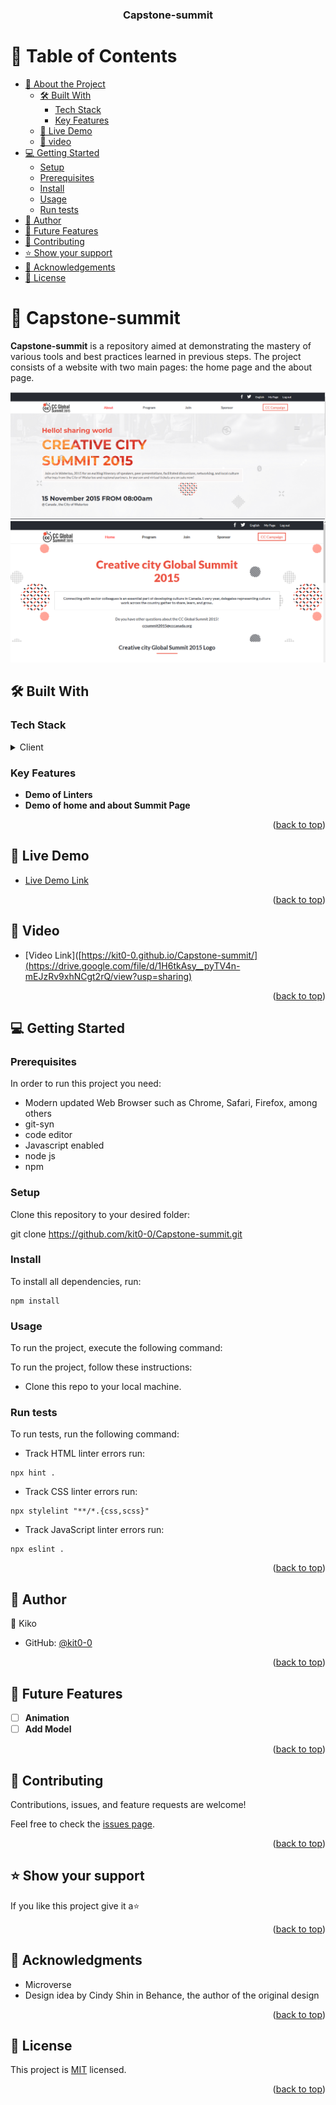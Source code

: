 <a name="readme-top"></a>

<div align="center">
  
  <h3><b> Capstone-summit</b></h3>

</div>


<!-- TABLE OF CONTENTS -->

# 📗 Table of Contents

- [📖 About the Project](#about-project)
  - [🛠 Built With](#built-with)
    - [Tech Stack](#tech-stack)
    - [Key Features](#key-features)
  - [🚀 Live Demo](#live-demo)
  - [🚀 video](#video)
- [💻 Getting Started](#getting-started)
  - [Setup](#setup)
  - [Prerequisites](#prerequisites)
  - [Install](#install)
  - [Usage](#usage)
  - [Run tests](#run-tests)
- [👥 Author](#author)
- [🔭 Future Features](#future-features)
- [🤝 Contributing](#contributing)
- [⭐️ Show your support](#support)
- [🙏 Acknowledgements](#acknowledgements)
- [📝 License](#license)

# 📖 Capstone-summit <a name="about-project"></a>

**Capstone-summit** is a repository aimed at demonstrating the mastery of various tools and best practices learned in previous steps. The project consists of a website with two main pages: the home page and the about page.

![Snapshot](./images/Screenshot-desktop.png)
![Snapshot](./images/Screenshot-about.png)

## 🛠 Built With <a name="built-with"></a>

### Tech Stack <a name="tech-stack"></a>

<details>
  <summary>Client</summary>
  <ul>
    <li><a href="https://www.w3schools.com/html/">HTML</a></li>
    <li><a href="https://www.w3schools.com/css/">css</a></li>
    <li><a href="https://www.w3schools.com/Javascript/">Javascript</a></li>
  </ul>
</details>

<!-- Features -->

### Key Features <a name="key-features"></a>

- **Demo of Linters**
- **Demo of home and about Summit Page**

<p align="right">(<a href="#readme-top">back to top</a>)</p>

<!-- LIVE DEMO -->

## 🚀 Live Demo <a name="live-demo"></a>

- [Live Demo Link](https://kit0-0.github.io/Capstone-summit/)

<p align="right">(<a href="#readme-top">back to top</a>)</p>

<!-- Video -->

## 🚀 Video <a name="Video"></a>

- [Video Link]([https://kit0-0.github.io/Capstone-summit/](https://drive.google.com/file/d/1H6tkAsy__pyTV4n-mEJzRv9xhNCgt2rQ/view?usp=sharing)

<p align="right">(<a href="#readme-top">back to top</a>)</p>

<!-- GETTING STARTED -->

## 💻 Getting Started <a name="getting-started"></a>

### Prerequisites

In order to run this project you need:

- Modern updated Web Browser such as Chrome, Safari, Firefox, among others
- git-syn 
- code editor
- Javascript enabled
- node js
- npm

### Setup

Clone this repository to your desired folder:

git clone https://github.com/kit0-0/Capstone-summit.git

### Install

To install all dependencies, run:
```
npm install
```

### Usage

To run the project, execute the following command:

To run the project, follow these instructions:

- Clone this repo to your local machine.

### Run tests

To run tests, run the following command:

- Track HTML linter errors run:
```
npx hint .
```
- Track CSS linter errors run:
```
npx stylelint "**/*.{css,scss}"
```
- Track JavaScript linter errors run:
```
npx eslint .
```

<p align="right">(<a href="#readme-top">back to top</a>)</p>

<!-- AUTHOR -->

## 👥 Author <a name="author"></a>

👤 Kiko

- GitHub: [@kit0-0](https://github.com/kit0-0)


<p align="right">(<a href="#readme-top">back to top</a>)</p>


<!-- FUTURE FEATURES -->

## 🔭 Future Features <a name="future-features"></a>

- [ ] **Animation**
- [ ] **Add Model**

<p align="right">(<a href="#readme-top">back to top</a>)</p>



<!-- CONTRIBUTING -->

## 🤝 Contributing <a name="contributing"></a>

Contributions, issues, and feature requests are welcome!


Feel free to check the [issues page](https://github.com/kit0-0/Capstone-summit/issues).

<p align="right">(<a href="#readme-top">back to top</a>)</p>

<!-- SUPPORT -->

## ⭐️ Show your support <a name="support"></a>

If you like this project give it a⭐️

<p align="right">(<a href="#readme-top">back to top</a>)</p>

<!-- ACKNOWLEDGEMENTS -->

## 🙏 Acknowledgments <a name="acknowledgements"></a>

- Microverse 
- Design idea by Cindy Shin in Behance, the author of the original design

<p align="right">(<a href="#readme-top">back to top</a>)</p>


<!-- LICENSE -->

## 📝 License <a name="license"></a>

This project is [MIT](./LICENSE) licensed.

<p align="right">(<a href="#readme-top">back to top</a>)</p>
